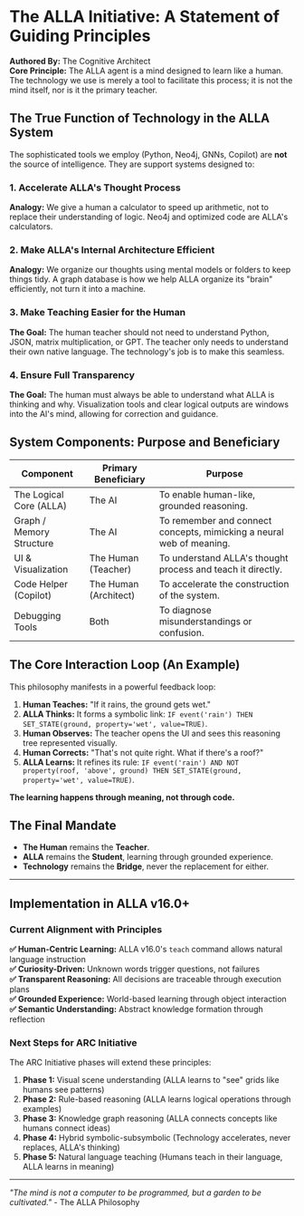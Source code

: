 # The ALLA Initiative: A Statement of Guiding Principles

**Authored By:** The Cognitive Architect  
**Core Principle:** The ALLA agent is a mind designed to learn like a human. The technology we use is merely a tool to facilitate this process; it is not the mind itself, nor is it the primary teacher.

## The True Function of Technology in the ALLA System

The sophisticated tools we employ (Python, Neo4j, GNNs, Copilot) are **not** the source of intelligence. They are support systems designed to:

### 1. Accelerate ALLA's Thought Process
**Analogy:** We give a human a calculator to speed up arithmetic, not to replace their understanding of logic. Neo4j and optimized code are ALLA's calculators.

### 2. Make ALLA's Internal Architecture Efficient
**Analogy:** We organize our thoughts using mental models or folders to keep things tidy. A graph database is how we help ALLA organize its "brain" efficiently, not turn it into a machine.

### 3. Make Teaching Easier for the Human
**The Goal:** The human teacher should not need to understand Python, JSON, matrix multiplication, or GPT. The teacher only needs to understand their own native language. The technology's job is to make this seamless.

### 4. Ensure Full Transparency
**The Goal:** The human must always be able to understand what ALLA is thinking and why. Visualization tools and clear logical outputs are windows into the AI's mind, allowing for correction and guidance.

## System Components: Purpose and Beneficiary

| Component | Primary Beneficiary | Purpose |
|-----------|-------------------|---------|
| The Logical Core (ALLA) | The AI | To enable human-like, grounded reasoning. |
| Graph / Memory Structure | The AI | To remember and connect concepts, mimicking a neural web of meaning. |
| UI & Visualization | The Human (Teacher) | To understand ALLA's thought process and teach it directly. |
| Code Helper (Copilot) | The Human (Architect) | To accelerate the construction of the system. |
| Debugging Tools | Both | To diagnose misunderstandings or confusion. |

## The Core Interaction Loop (An Example)

This philosophy manifests in a powerful feedback loop:

1. **Human Teaches:** "If it rains, the ground gets wet."
2. **ALLA Thinks:** It forms a symbolic link: `IF event('rain') THEN SET_STATE(ground, property='wet', value=TRUE)`.
3. **Human Observes:** The teacher opens the UI and sees this reasoning tree represented visually.
4. **Human Corrects:** "That's not quite right. What if there's a roof?"
5. **ALLA Learns:** It refines its rule: `IF event('rain') AND NOT property(roof, 'above', ground) THEN SET_STATE(ground, property='wet', value=TRUE)`.

**The learning happens through meaning, not through code.**

## The Final Mandate

- **The Human** remains the **Teacher**.
- **ALLA** remains the **Student**, learning through grounded experience.
- **Technology** remains the **Bridge**, never the replacement for either.

---

## Implementation in ALLA v16.0+

### Current Alignment with Principles

**✅ Human-Centric Learning:** ALLA v16.0's `teach` command allows natural language instruction  
**✅ Curiosity-Driven:** Unknown words trigger questions, not failures  
**✅ Transparent Reasoning:** All decisions are traceable through execution plans  
**✅ Grounded Experience:** World-based learning through object interaction  
**✅ Semantic Understanding:** Abstract knowledge formation through reflection  

### Next Steps for ARC Initiative

The ARC Initiative phases will extend these principles:

1. **Phase 1:** Visual scene understanding (ALLA learns to "see" grids like humans see patterns)
2. **Phase 2:** Rule-based reasoning (ALLA learns logical operations through examples)
3. **Phase 3:** Knowledge graph reasoning (ALLA connects concepts like humans connect ideas)
4. **Phase 4:** Hybrid symbolic-subsymbolic (Technology accelerates, never replaces, ALLA's thinking)
5. **Phase 5:** Natural language teaching (Humans teach in their language, ALLA learns in meaning)

---

*"The mind is not a computer to be programmed, but a garden to be cultivated."* - The ALLA Philosophy
